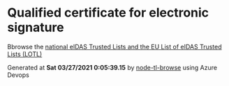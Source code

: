 # Qualified certificate for electronic signature 
 Bbrowse the [national eIDAS Trusted Lists and the EU List of eIDAS Trusted Lists (LOTL)](https://webgate.ec.europa.eu/tl-browser/#/) 
 
 
Generated at **Sat 03/27/2021  0:05:39.15** by [node-tl-browse](https://github.com/ymedlop/node-tl-browser) using Azure Devops 
